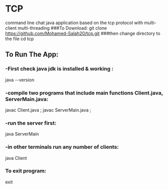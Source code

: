 # TCP
command line chat java application based on the tcp protocol with multi-client multi-threading
###To Download:
git clone https://github.com/Mohamed-Salah20/tcp.git
###then change directory to the file
cd tcp
## To Run The App:
### -First check java jdk is installed & working :
java --version
### -compile two programs that include main functions Client.java, ServerMain.java:
javac Client.java ;
javac ServerMain.java ;
### -run the server first:
java ServerMain
### -in other terminals run any number of clients:
java Client
### To exit program:
exit

